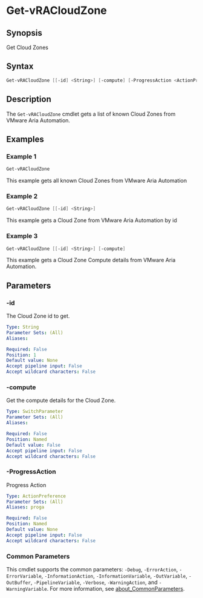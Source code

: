 # Get-vRACloudZone

## Synopsis

Get Cloud Zones

## Syntax

```powershell
Get-vRACloudZone [[-id] <String>] [-compute] [-ProgressAction <ActionPreference>] [<CommonParameters>]
```

## Description

The `Get-vRACloudZone` cmdlet gets a list of known Cloud Zones from VMware Aria Automation.

## Examples

### Example 1

```powershell
Get-vRACloudZone
```

This example gets all known Cloud Zones from VMware Aria Automation

### Example 2

```powershell
Get-vRACloudZone [[-id] <String>]
```

This example gets a Cloud Zone from VMware Aria Automation by id

### Example 3

```powershell
Get-vRACloudZone [[-id] <String>] [-compute]
```

This example gets a Cloud Zone Compute details from VMware Aria Automation.

## Parameters

### -id

The Cloud Zone id to get.

```yaml
Type: String
Parameter Sets: (All)
Aliases:

Required: False
Position: 1
Default value: None
Accept pipeline input: False
Accept wildcard characters: False
```

### -compute

Get the compute details for the Cloud Zone.

```yaml
Type: SwitchParameter
Parameter Sets: (All)
Aliases:

Required: False
Position: Named
Default value: False
Accept pipeline input: False
Accept wildcard characters: False
```

### -ProgressAction

Progress Action

```yaml
Type: ActionPreference
Parameter Sets: (All)
Aliases: proga

Required: False
Position: Named
Default value: None
Accept pipeline input: False
Accept wildcard characters: False
```

### Common Parameters

This cmdlet supports the common parameters: `-Debug`, `-ErrorAction`, `-ErrorVariable`, `-InformationAction`, `-InformationVariable`, `-OutVariable`, `-OutBuffer`, `-PipelineVariable`, `-Verbose`, `-WarningAction`, and `-WarningVariable`. For more information, see [about_CommonParameters](http://go.microsoft.com/fwlink/?LinkID=113216).
